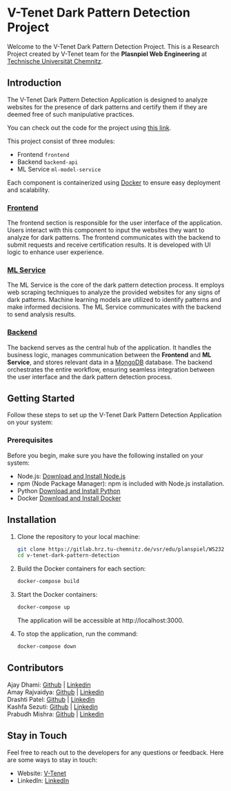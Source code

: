 # V-Tenet Dark Pattern Detection Project

Welcome to the V-Tenet Dark Pattern Detection Project. This is a Research Project created by V-Tenet team for the **Plasnpiel Web Engineering** at [Technische Universität Chemnitz](https://www.tu-chemnitz.de/index.html).

## Introduction

The V-Tenet Dark Pattern Detection Application is designed to analyze websites for the presence of dark patterns and certify them if they are deemed free of such manipulative practices.

You can check out the code for the project using [this link](https://gitlab.hrz.tu-chemnitz.de/vsr/edu/planspiel/WS2324/v-tenet).

This project consist of three modules:

- Frontend `frontend`
- Backend `backend-api`
- ML Service `ml-model-service`

Each component is containerized using [Docker](https://www.docker.com/) to ensure easy deployment and scalability.

### [Frontend](https://gitlab.hrz.tu-chemnitz.de/vsr/edu/planspiel/WS2324/v-tenet/-/tree/main/frontend)

The frontend section is responsible for the user interface of the application. Users interact with this component to input the websites they want to analyze for dark patterns. The frontend communicates with the backend to submit requests and receive certification results. It is developed with UI logic to enhance user experience.

### [ML Service](https://gitlab.hrz.tu-chemnitz.de/vsr/edu/planspiel/WS2324/v-tenet/-/tree/main/ml-model-service)

The ML Service is the core of the dark pattern detection process. It employs web scraping techniques to analyze the provided websites for any signs of dark patterns. Machine learning models are utilized to identify patterns and make informed decisions. The ML Service communicates with the backend to send analysis results.

### [Backend](https://gitlab.hrz.tu-chemnitz.de/vsr/edu/planspiel/WS2324/v-tenet/-/tree/main/backend-api)

The backend serves as the central hub of the application. It handles the business logic, manages communication between the **Frontend** and **ML Service**, and stores relevant data in a [MongoDB](https://www.mongodb.com/) database. The backend orchestrates the entire workflow, ensuring seamless integration between the user interface and the dark pattern detection process.

## Getting Started

Follow these steps to set up the V-Tenet Dark Pattern Detection Application on your system:

### Prerequisites

Before you begin, make sure you have the following installed on your system:

- Node.js: [Download and Install Node.js](https://nodejs.org/)
- npm (Node Package Manager): npm is included with Node.js installation.
- Python [Download and Install Python](https://www.python.org/downloads/)
- Docker [Download and Install Docker](https://www.docker.com/get-started/)

## Installation

1. Clone the repository to your local machine:

   ```bash
   git clone https://gitlab.hrz.tu-chemnitz.de/vsr/edu/planspiel/WS2324/v-tenet.git
   cd v-tenet-dark-pattern-detection
   ```

2. Build the Docker containers for each section:

   ```bash
   docker-compose build
   ```

3. Start the Docker containers:

   ```bash
   docker-compose up
   ```

   The application will be accessible at http://localhost:3000.

4. To stop the application, run the command:

   ```bash
   docker-compose down
   ```

## Contributors

Ajay Dhami: [Github](https://github.com/AjayDhami) | [Linkedin](https://www.linkedin.com/in/ajay-dhami/) <br/>
Amay Rajvaidya: [Github](https://github.com/AMAY27) | [Linkedin](https://www.linkedin.com/in/amay-rajvaidya-886291188/) <br/>
Drashti Patel: [Github](https://github.com/pdrashti8) | [Linkedin](https://www.linkedin.com/in/drashtipatel89) <br/>
Kashfa Sezuti: [Github](https://github.com/kashfasehejatsezuti) | [Linkedin](https://www.linkedin.com/in/kashfa-sehejat-sezuti/) <br/>
Prabudh Mishra: [Github](https://github.com/prabudh-mishra) | [Linkedin](https://www.linkedin.com/in/prabudhmishra)

## Stay in Touch

Feel free to reach out to the developers for any questions or feedback. Here are some ways to stay in touch:

- Website: [V-Tenet](https://v-tenet.vercel.app/)
- LinkedIn: [LinkedIn](https://www.linkedin.com/in/v-tenet/)
